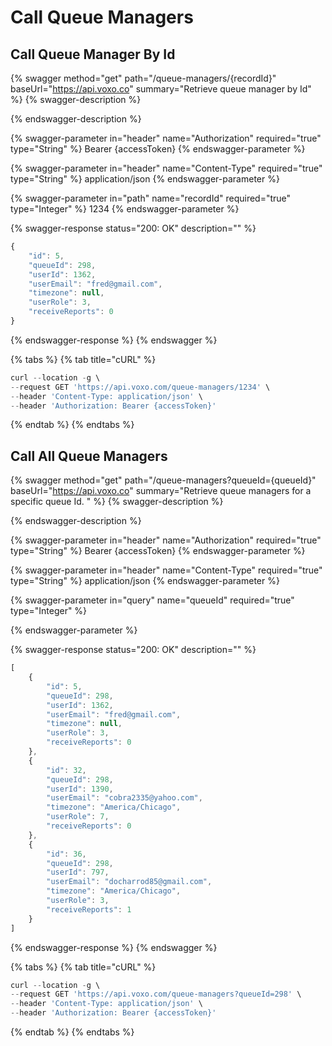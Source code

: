 # Call Queue Managers


## Call Queue Manager By Id

{% swagger method="get" path="/queue-managers/{recordId}" baseUrl="https://api.voxo.co" summary="Retrieve queue manager by Id" %}
{% swagger-description %}

{% endswagger-description %}

{% swagger-parameter in="header" name="Authorization" required="true" type="String" %}
Bearer {accessToken}
{% endswagger-parameter %}

{% swagger-parameter in="header" name="Content-Type" required="true" type="String" %}
application/json
{% endswagger-parameter %}

{% swagger-parameter in="path" name="recordId" required="true" type="Integer" %}
1234
{% endswagger-parameter %}

{% swagger-response status="200: OK" description="" %}
```javascript
{
    "id": 5,
    "queueId": 298,
    "userId": 1362,
    "userEmail": "fred@gmail.com",
    "timezone": null,
    "userRole": 3,
    "receiveReports": 0
}
```
{% endswagger-response %}
{% endswagger %}

{% tabs %}
{% tab title="cURL" %}
```javascript
curl --location -g \
--request GET 'https://api.voxo.com/queue-managers/1234' \
--header 'Content-Type: application/json' \
--header 'Authorization: Bearer {accessToken}'
```
{% endtab %}
{% endtabs %}



## Call All Queue Managers

{% swagger method="get" path="/queue-managers?queueId={queueId}" baseUrl="https://api.voxo.co" summary="Retrieve queue managers for a specific queue Id. " %}
{% swagger-description %}

{% endswagger-description %}

{% swagger-parameter in="header" name="Authorization" required="true" type="String" %}
Bearer {accessToken}
{% endswagger-parameter %}

{% swagger-parameter in="header" name="Content-Type" required="true" type="String" %}
application/json
{% endswagger-parameter %}

{% swagger-parameter in="query" name="queueId" required="true" type="Integer" %}

{% endswagger-parameter %}

{% swagger-response status="200: OK" description="" %}
```javascript
[
    {
        "id": 5,
        "queueId": 298,
        "userId": 1362,
        "userEmail": "fred@gmail.com",
        "timezone": null,
        "userRole": 3,
        "receiveReports": 0
    },
    {
        "id": 32,
        "queueId": 298,
        "userId": 1390,
        "userEmail": "cobra2335@yahoo.com",
        "timezone": "America/Chicago",
        "userRole": 7,
        "receiveReports": 0
    },
    {
        "id": 36,
        "queueId": 298,
        "userId": 797,
        "userEmail": "docharrod85@gmail.com",
        "timezone": "America/Chicago",
        "userRole": 3,
        "receiveReports": 1
    }
]
```
{% endswagger-response %}
{% endswagger %}

{% tabs %}
{% tab title="cURL" %}
```javascript
curl --location -g \
--request GET 'https://api.voxo.com/queue-managers?queueId=298' \
--header 'Content-Type: application/json' \
--header 'Authorization: Bearer {accessToken}'
```
{% endtab %}
{% endtabs %}

